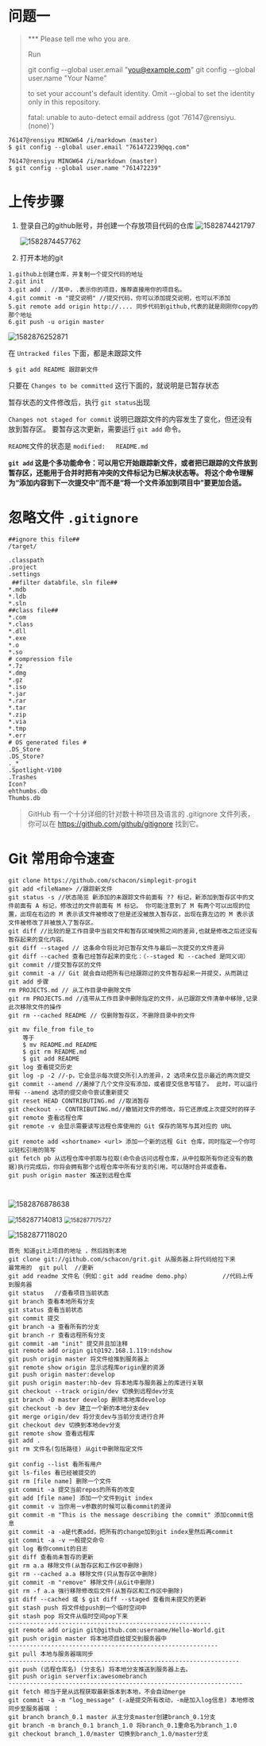 # 问题一

>*** Please tell me who you are.
>
>Run
>
>  git config --global user.email "you@example.com"
>  git config --global user.name "Your Name"
>
>to set your account's default identity.
>Omit --global to set the identity only in this repository.
>
>fatal: unable to auto-detect email address (got '76147@rensiyu.(none)')

```
76147@rensiyu MINGW64 /i/markdown (master)
$ git config --global user.email "761472239@qq.com"

76147@rensiyu MINGW64 /i/markdown (master)
$ git config --global user.name "761472239"

```

# 上传步骤

1. 登录自己的github账号，并创建一个存放项目代码的仓库
   ![1582874421797](git使用过程.assets/1582874421797.png)

   ![1582874457762](git使用过程.assets/1582874457762.png)

2. 打开本地的git

```
1.github上创建仓库，并复制一个提交代码的地址
2.git init 
3.git add . //其中，.表示你的项目，推荐直接用你的项目名。
4.git commit -m "提交说明" //提交代码，你可以添加提交说明，也可以不添加
5.git remote add origin http://.... 同步代码到github,代表的就是刚刚你copy的那个地址
6.git push -u origin master
```

![1582876252871](git使用过程.assets/1582876252871.png)

在 `Untracked files` 下面，都是未跟踪文件

```console
$ git add README 跟踪新文件
```

 只要在 `Changes to be committed` 这行下面的，就说明是已暂存状态 

暂存状态的文件修改后，执行 `git status`出现

`Changes not staged for commit` 说明已跟踪文件的内容发生了变化，但还没有放到暂存区。 要暂存这次更新，需要运行 `git add` 命令。 

`README`文件的状态是 `modified:   README.md`

 **`git add`  这是个多功能命令：可以用它开始跟踪新文件，或者把已跟踪的文件放到暂存区，还能用于合并时把有冲突的文件标记为已解决状态等。 将这个命令理解为“添加内容到下一次提交中”而不是“将一个文件添加到项目中”要更加合适。** 



# 忽略文件  `.gitignore` 

```
##ignore this file##
/target/

.classpath
.project
.settings     
 ##filter databfile、sln file##
*.mdb  
*.ldb  
*.sln   
##class file##
*.com  
*.class  
*.dll  
*.exe  
*.o  
*.so 
# compression file
*.7z  
*.dmg  
*.gz  
*.iso  
*.jar  
*.rar  
*.tar  
*.zip  
*.via
*.tmp
*.err
# OS generated files #  
.DS_Store  
.DS_Store?  
._*  
.Spotlight-V100  
.Trashes  
Icon?  
ehthumbs.db  
Thumbs.db 

```

> GitHub 有一个十分详细的针对数十种项目及语言的 .gitignore 文件列表，你可以在 https://github.com/github/gitignore 找到它。

#  Git 常用命令速查 

```
git clone https://github.com/schacon/simplegit-progit
git add <fileName> //跟踪新文件
git status -s //状态简览 新添加的未跟踪文件前面有 ?? 标记，新添加到暂存区中的文件前面有 A 标记，修改过的文件前面有 M 标记。 你可能注意到了 M 有两个可以出现的位置，出现在右边的 M 表示该文件被修改了但是还没被放入暂存区，出现在靠左边的 M 表示该文件被修改了并被放入了暂存区。
git diff //比较的是工作目录中当前文件和暂存区域快照之间的差异,也就是修改之后还没有暂存起来的变化内容。
git diff --staged // 这条命令将比对已暂存文件与最后一次提交的文件差异
git diff --cached 查看已经暂存起来的变化：（--staged 和 --cached 是同义词）
git commit //提交暂存区的文件
git commit -a // Git 就会自动把所有已经跟踪过的文件暂存起来一并提交，从而跳过 git add 步骤
rm PROJECTS.md // 从工作目录中删除文件
git rm PROJECTS.md //连带从工作目录中删除指定的文件，从已跟踪文件清单中移除,记录此次移除文件的操作
git rm --cached README // 仅删除暂存区，不删除目录中的文件

git mv file_from file_to
	等于
    $ mv README.md README
    $ git rm README.md
    $ git add README
git log 查看提交历史
git log -p -2 //-p，它会显示每次提交所引入的差异，2 选项来仅显示最近的两次提交
git commit --amend //漏掉了几个文件没有添加，或者提交信息写错了。 此时，可以运行带有 --amend 选项的提交命令尝试重新提交
git reset HEAD CONTRIBUTING.md //取消暂存
git checkout -- CONTRIBUTING.md//撤销对文件的修改，将它还原成上次提交时的样子
git remote 查看远程仓库
git remote -v 会显示需要读写远程仓库使用的 Git 保存的简写与其对应的 URL

git remote add <shortname> <url> 添加一个新的远程 Git 仓库，同时指定一个你可以轻松引用的简写
git fetch pb 从远程仓库中抓取与拉取(命令会访问远程仓库，从中拉取所有你还没有的数据)执行完成后，你将会拥有那个远程仓库中所有分支的引用，可以随时合并或查看。
git push origin master 推送到远程仓库



```

![1582876878638](git使用过程.assets/1582876878638.png)

<img src="git使用过程.assets/1582877140813.png" alt="1582877140813" style="zoom: 92%;" />

<img src="git使用过程.assets/1582877175727.png" alt="1582877175727" style="zoom:80%;" />

![1582877118020](git使用过程.assets/1582877118020.png)



```
首先 知道git上项目的地址 ，然后挡到本地
git clone git://github.com/schacon/grit.git 从服务器上将代码给拉下来
最常用的  git pull  //更新
git add readme 文件名（例如：git add readme demo.php）         //代码上传到服务器
git status   //查看项目当前状态
git branch 查看本地所有分支
git status 查看当前状态 
git commit 提交 
git branch -a 查看所有的分支
git branch -r 查看远程所有分支
git commit -am "init" 提交并且加注释 
git remote add origin git@192.168.1.119:ndshow
git push origin master 将文件给推到服务器上 
git remote show origin 显示远程库origin里的资源 
git push origin master:develop
git push origin master:hb-dev 将本地库与服务器上的库进行关联 
git checkout --track origin/dev 切换到远程dev分支
git branch -D master develop 删除本地库develop
git checkout -b dev 建立一个新的本地分支dev
git merge origin/dev 将分支dev与当前分支进行合并
git checkout dev 切换到本地dev分支
git remote show 查看远程库
git add .
git rm 文件名(包括路径) 从git中删除指定文件

git config --list 看所有用户
git ls-files 看已经被提交的
git rm [file name] 删除一个文件
git commit -a 提交当前repos的所有的改变
git add [file name] 添加一个文件到git index
git commit -v 当你用－v参数的时候可以看commit的差异
git commit -m "This is the message describing the commit" 添加commit信息
git commit -a -a是代表add，把所有的change加到git index里然后再commit
git commit -a -v 一般提交命令
git log 看你commit的日志
git diff 查看尚未暂存的更新
git rm a.a 移除文件(从暂存区和工作区中删除)
git rm --cached a.a 移除文件(只从暂存区中删除)
git commit -m "remove" 移除文件(从Git中删除)
git rm -f a.a 强行移除修改后文件(从暂存区和工作区中删除)
git diff --cached 或 $ git diff --staged 查看尚未提交的更新
git stash push 将文件给push到一个临时空间中
git stash pop 将文件从临时空间pop下来
---------------------------------------------------------
git remote add origin git@github.com:username/Hello-World.git
git push origin master 将本地项目给提交到服务器中
-----------------------------------------------------------
git pull 本地与服务器端同步
-----------------------------------------------------------------
git push (远程仓库名) (分支名) 将本地分支推送到服务器上去。
git push origin serverfix:awesomebranch
------------------------------------------------------------------
git fetch 相当于是从远程获取最新版本到本地，不会自动merge
git commit -a -m "log_message" (-a是提交所有改动，-m是加入log信息) 本地修改同步至服务器端 ：
git branch branch_0.1 master 从主分支master创建branch_0.1分支
git branch -m branch_0.1 branch_1.0 将branch_0.1重命名为branch_1.0
git checkout branch_1.0/master 切换到branch_1.0/master分支
```

